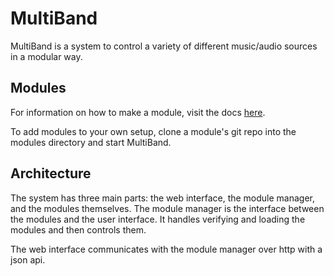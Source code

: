 # MultiBand

MultiBand is a system to control a variety of different music/audio sources in a modular way.

## Modules

For information on how to make a module, visit the docs [here](docs/modules.md).

To add modules to your own setup, clone a module's git repo into the modules directory and start MultiBand.

## Architecture

The system has three main parts: the web interface, the module manager, and the modules themselves. The module manager is the interface between the modules and the user interface. It handles verifying and loading the modules and then controls them.

The web interface communicates with the module manager over http with a json api. 
